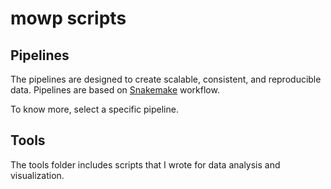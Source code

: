 # mowp scripts

## Pipelines

The pipelines are designed to create scalable, consistent, and reproducible data. Pipelines are based on [Snakemake](https://snakemake.readthedocs.io/en/stable/) workflow. 

To know more, select a specific pipeline.

## Tools

The tools folder includes scripts that I wrote for data analysis and visualization.
